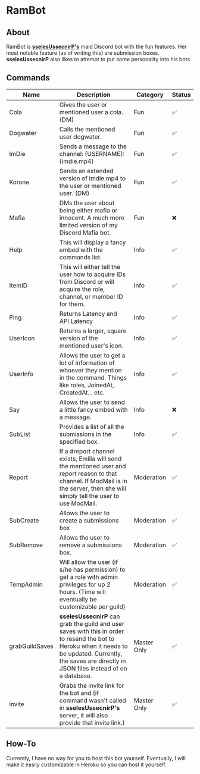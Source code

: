 # RamBot

## About

RamBot is **[sselesUssecnirP's](https://github.com/sselesUssecnirP)** maid Discord bot with the fun features. Her most notable feature (as of writing this) are submission boxes. **sselesUssecnirP** also likes to attempt to put some personality into his bots. 
 
## Commands

| Name | Description | Category | Status |
| ----- | ------------ | ----- | ----- |
| Cola | Gives the user or mentioned user a cola. (DM) | Fun | ✅ |
| Dogwater | Calls the mentioned user dogwater. | Fun | ✅ |
| ImDie | Sends a message to the channel: {USERNAME}: {imdie.mp4} | Fun | ✅ |
| Korone | Sends an extended version of imdie.mp4 to the user or mentioned user. (DM) | Fun | ✅ |
| Mafia | DMs the user about being either mafia or innocent. A much more limited version of my Discord Mafia bot. | Fun | ❌ |
| Help | This will display a fancy embed with the commands list. | Info | ✅ |
| ItemID | This will either tell the user how to acquire IDs from Discord or will acquire the role, channel, or member ID for them. | Info | ✅ |
| Ping | Returns Latency and API Latency | Info | ✅ |
| UserIcon | Returns a larger, square version of the mentioned user's icon. | Info | ✅ |
| UserInfo | Allows the user to get a lot of information of whoever they mention in the command. Things like roles, JoinedAt, CreatedAt... etc. | Info | ✅ |
| Say | Allows the user to send a little fancy embed with a message. | Info | ❌ |
| SubList | Provides a list of all the submissions in the specified box. | Info | ✅ |
| Report | If a #report channel exists, Emilia will send the mentioned user and report reason to that channel. If ModMail is in the server, then she will simply tell the user to use ModMail. | Moderation | ✅ |
| SubCreate | Allows the user to create a submissions box | Moderation | ✅ |
| SubRemove | Allows the user to remove a submissions box. | Moderation | ✅ |
| TempAdmin | Will allow the user (if s/he has permission) to get a role with admin privileges for up 2 hours. (Time will eventually be customizable per guild) | Moderation | ✅ |
| grabGuildSaves | **sselesUssecnirP** can grab the guild and user saves with this in order to resend the bot to Heroku when it needs to be updated. Currently, the saves are directly in JSON files instead of on a database. | Master Only | ✅ |
| invite | Grabs the invite link for the bot and (if command wasn't called in **sselesUssecnirP's** server, it will also provide that invite link.) | Master Only | ✅ |

## How-To

Currently, I have no way for you to host this bot yourself. Eventually, I will make it easily customizable in Heroku so you can host it yourself.